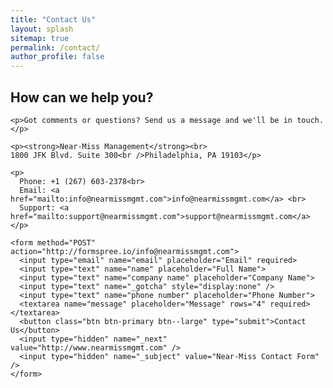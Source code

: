 ```yaml
---
title: "Contact Us"
layout: splash
sitemap: true
permalink: /contact/
author_profile: false
---
```


<section>


<h1 class="page__title text-center">How can we help you?</h1>

<div class="contact__wrap">  

  <div class="intro">

    <p>Got comments or questions? Send us a message and we'll be in touch.</p>
   
    <p><strong>Near-Miss Management</strong><br>
    1800 JFK Blvd. Suite 300<br />Philadelphia, PA 19103</p>
    
    <p>
      Phone: +1 (267) 603-2378<br>
      Email: <a href="mailto:info@nearmissmgmt.com">info@nearmissmgmt.com</a> <br>
      Support: <a href="mailto:support@nearmissmgmt.com">support@nearmissmgmt.com</a>
    </p>

  </div>





  <div class="contact__form">

    <form method="POST" action="http://formspree.io/info@nearmissmgmt.com">
      <input type="email" name="email" placeholder="Email" required>
      <input type="text" name="name" placeholder="Full Name">
      <input type="text" name="company name" placeholder="Company Name">
      <input type="text" name="_gotcha" style="display:none" />
      <input type="text" name="phone number" placeholder="Phone Number">
      <textarea name="message" placeholder="Message" rows="4" required></textarea>
      <button class="btn btn-primary btn--large" type="submit">Contact Us</button>
      <input type="hidden" name="_next" value="http://www.nearmissmgmt.com" />
      <input type="hidden" name="_subject" value="Near-Miss Contact Form" />
    </form>
  </div>

</div>


</section>